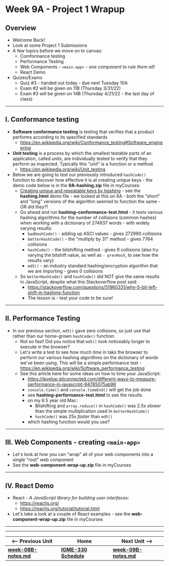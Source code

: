 # Week 9A - Project 1 Wrapup

## Overview

- Welcome Back!
- Look at some Project 1 Submissions
- A few topics before we move on to canvas:
  - Comformance testing
  - Performance Testing
  - Web Components - `<main-app>` - *one component to rule them all!*
  - React Demo
- Quizes/Exams
  - Quiz #3 - handed out today - due next Tuesday 10A
  - Exam #2 will be given on 11B (Thursday 3/31/22)
  - Exam #3 will be given on 14B (Thursday 4/21/22 - the last day of class)

<hr>

## I. Conformance testing

- **Software conformance testing** is testing that verifies that a product performs according to its specified standards
  - https://en.wikipedia.org/wiki/Conformance_testing#Software_engineering
- **Unit testing** is a process by which the smallest testable parts of an application, called *units*, are individually tested to verify that they perform as inspected. Typically this "unit" is a function or a method.
  - https://en.wikipedia.org/wiki/Unit_testing
- Below we are going to test our previously introduced `hashCode()` function to discover how effective it is at creating unique keys - the demo code below is in the **9A-hashing.zip** file in myCourses:
  - [Creating unique and repeatable keys by *hashing*](https://github.com/tonethar/IGME-330-Master/blob/master/notes/hash-as-key.md) - see the  **hashing.html** demo file - we looked at this on 8A - both the "short" and "long" versions of the algorithm seemed to function the same - *OR did they?!*
  - Go ahead and run **hashing-conformance-test.html** - it tests various hashing algorithms for the number of collisions (common hashes) when working with a dictionary of 274937 words - with widely varying results:
    - `badHashCode()` - adding up ASCI values - gives 272990 collisions
    - `betterHashCode()` - the "multiply by 31" method - gives 7764 collisions
    - `hashCode()` - the bitshifting method - gives 9 collisions (also try varying the bitshift value, as well as  `- prevHash`, to see how the results vary)
    - `md5()` - an industry standard hashing/encryption algorithm that we are importing - gives 0 collisions
  - So `betterHashCode()` and `hashCode()` did NOT give the same results in JavaScript, despite what this Stackoverflow post said:
    - https://stackoverflow.com/questions/51960331/why-5-bit-left-shift-in-hashing-function
    - The lesson is - test your code to be sure!

<hr>

## II. Performance Testing
- In our previous section, `md5()` gave zero collisions, so just use that rather than our home-grown `hashCode()` function:
  - Not so fast! Did you notice that `md5()` took noticeably longer to execute in the browser?
  - Let's write a test to see how much *time* in taks the browser to perform our various hashing algorithms on the dictionary of words we've been using. This will be a simple performance test - https://en.wikipedia.org/wiki/Software_performance_testing
  - See this article here for some ideas on how to time your JavaScript:
    - https://levelup.gitconnected.com/different-ways-to-measure-performance-in-javascript-94785075ab96
    - `console.time()` and `console.timeEnd()` will get the job done
    - see **hashing-performance-test.html** to see the results
    - on my 6.5 year old Mac:
      - Bitshifting and `array.reduce()` in `hashCode()` was 2.5x *slower* than the simple multiplication used in `betterHashCode()`
      - `hashCode()` was 25x *faster* than `md5()`
    - which hashing function would you use?

<hr>

## III. Web Components - creating `<main-app>`

- Let's look at how you can "wrap" all of your web components into a single "root" web component
- See the **web-component-wrap-up.zip** file in myCourses

<hr>

## IV. React Demo
- React - *A JavaScript library for building user interfaces*:
  - https://reactjs.org/
  - https://reactjs.org/tutorial/tutorial.html
- Let's take a look at a couple of React examples - see the **web-component-wrap-up.zip** file in myCourses

<hr><hr>


| <-- Previous Unit | Home | Next Unit -->
| --- | --- | --- 
| [**week-08B-notes.md**](08B.md)   |  [**IGME-330 Schedule**](../schedule.md) | [**week-09B-notes.md**](09B.md) 
